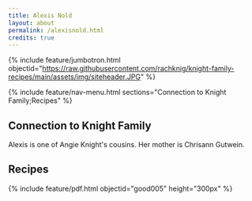 ```yaml
---
title: Alexis Nold
layout: about
permalink: /alexisnold.html
credits: true
---
```


{% include feature/jumbotron.html objectid="https://raw.githubusercontent.com/rachknig/knight-family-recipes/main/assets/img/siteheader.JPG" %}

{% include feature/nav-menu.html sections="Connection to Knight Family;Recipes" %}
## Connection to Knight Family

Alexis is one of Angie Knight's cousins. Her mother is Chrisann Gutwein.
## Recipes

{% include feature/pdf.html objectid="good005" height="300px" %}
